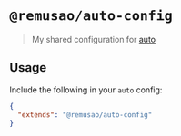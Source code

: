 # `@remusao/auto-config`

> My shared configuration for [auto](https://github.com/intuit/auto/)

## Usage

Include the following in your `auto` config:

```json
{
  "extends": "@remusao/auto-config"
}
```
